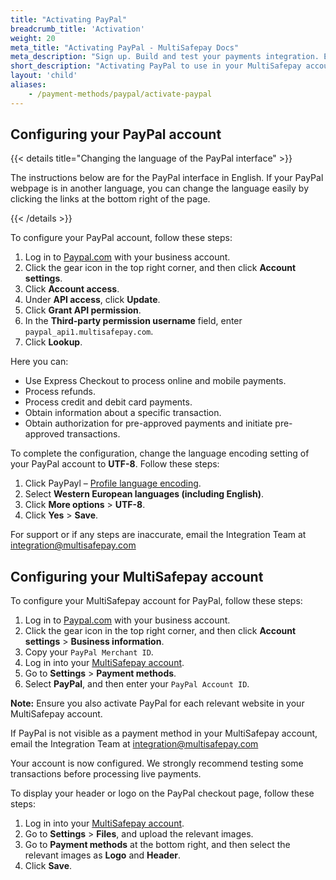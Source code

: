 ```yaml
---
title: "Activating PayPal"
breadcrumb_title: 'Activation'
weight: 20
meta_title: "Activating PayPal - MultiSafepay Docs"
meta_description: "Sign up. Build and test your payments integration. Explore our products and services. Use our API Reference, SDKs, and wrappers. Get support."
short_description: "Activating PayPal to use in your MultiSafepay account"
layout: 'child'
aliases: 
    - /payment-methods/paypal/activate-paypal
---
```

## Configuring your PayPal account
{{< details title="Changing the language of the PayPal interface" >}}

The instructions below are for the PayPal interface in English. If your PayPal webpage is in another language, you can change the language easily by clicking the links at the bottom right of the page.

{{< /details >}}

To configure your PayPal account, follow these steps:

1. Log in to [Paypal.com](https://www.paypal.com) with your business account.
2. Click the gear icon in the top right corner, and then click **Account settings**.
3. Click **Account access**.
4. Under **API access**, click **Update**.
5. Click **Grant API permission**.
6. In the **Third-party permission username** field, enter `paypal_api1.multisafepay.com`. 
7. Click **Lookup**.  

Here you can:
  - Use Express Checkout to process online and mobile payments.
  - Process refunds.
  - Process credit and debit card payments.
  - Obtain information about a specific transaction.
  - Obtain authorization for pre-approved payments and initiate pre-approved transactions.

To complete the configuration, change the language encoding setting of your PayPal account to **UTF-8**. Follow these steps:

1. Click PayPayl – [Profile language encoding](https://www.paypal.com/cgi-bin/customerprofileweb?cmd=_profile-language-encoding).
2. Select **Western European languages (including English)**.
3. Click **More options** > **UTF-8**.
4. Click **Yes** > **Save**.

For support or if any steps are inaccurate, email the Integration Team at <integration@multisafepay.com>

## Configuring your MultiSafepay account

To configure your MultiSafepay account for PayPal, follow these steps:

1. Log in to [Paypal.com](https://www.paypal.com) with your business account.
2. Click the gear icon in the top right corner, and then click **Account settings** > **Business information**.
3. Copy your `PayPal Merchant ID`.
4. Log in into your [MultiSafepay account](https://merchant.multisafepay.com).
5. Go to **Settings** > **Payment methods**. 
6. Select **PayPal**, and then enter your `PayPal Account ID`.

**Note:** Ensure you also activate PayPal for each relevant website in your MultiSafepay account.

If PayPal is not visible as a payment method in your MultiSafepay account, email the Integration Team at <integration@multisafepay.com> 

Your account is now configured. We strongly recommend testing some transactions before processing live payments.

To display your header or logo on the PayPal checkout page, follow these steps:

1. Log in into your [MultiSafepay account](https://merchant.multisafepay.com).
2. Go to **Settings** > **Files**, and upload the relevant images. 
3. Go to **Payment methods** at the bottom right, and then select the relevant images as **Logo** and **Header**. 
4. Click **Save**.




